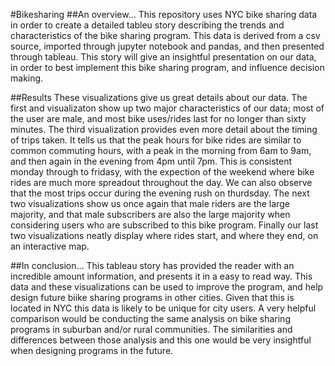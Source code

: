 #Bikesharing
##An overview...
This repository uses NYC bike sharing data in order to create a detailed tableu story describing the trends and characteristics of the bike sharing program. This data is derived from a csv source, imported through jupyter notebook and pandas, and then presented through tableau. This story will give an insightful presentation on our data, in order to best implement this bike sharing program, and influence decision making.

##Results
These visualizations give us great details about our data. The first and visualizaton show up two major characteristics of our data; most of the user are male, and most bike uses/rides last for no longer than sixty minutes. The third visualization provides even more detail about the timing of trips taken. It tells us that the peak hours for bike rides are similar to common commuting hours, with a peak in the morning from 6am to 9am, and then again in the evening from 4pm until 7pm. This is consistent monday through to fridasy, with the expection of the weekend where bike rides are much more spreadout throughout the day. We can also observe that the most trips occur during the evening rush on thurdsday. The next two visualizations show us once again that male riders are the large majority, and that male subscribers are also the large majority when considering users who are subscribed to this bike program. Finally our last two visualizations neatly display where rides start, and where they end, on an interactive map.

##In conclusion...
This tableau story has provided the reader with an incredible amount information, and presents it in a easy to read way. This data and these visualizations can be used to improve the program, and help design future biike sharing programs in other cities. Given that this is located in NYC this data is likely to be unique for city users. A very helpful comparison would be conducting the same analysis on bike sharing programs in suburban and/or rural communities. The similarities and differences between those analysis and this one would be very insightful when designing programs in the future.
